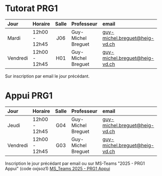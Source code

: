 # Tutorat PRG1

| Jour      | Horaire       | Salle | Professeur         | email                         |
|:----------|:--------------|:-----:|:-------------------|:------------------------------|
| Mardi	    | 12h00 - 12h45 |  J06  | Guy-Michel Breguet | guy-michel.breguet@heig-vd.ch |
| Vendredi	| 12h00 - 12h45 |  H01  | Guy-Michel Breguet | guy-michel.breguet@heig-vd.ch |

Sur inscription par email le jour précédant.

# Appui PRG1

| Jour      | Horaire       | Salle | Professeur         | email                         |
|:----------|:--------------|:-----:|:-------------------|:------------------------------|
| Jeudi	    | 12h00 - 12h45 |  G04  | Guy-Michel Breguet | guy-michel.breguet@heig-vd.ch |
| Vendredi	| 12h00 - 12h45 |  G03  | Guy-Michel Breguet | guy-michel.breguet@heig-vd.ch |

Inscription le jour précédant par email ou sur MS-Teams "2025 - PRG1 Appui" (code oxjsoz1)
[MS_Teams 2025 - PRG1 Appui](https://teams.microsoft.com/l/team/19%3Az6gFcL8IRN2tWBBi3uv-TYLsGOotfwiq2_ApJRoVyMo1%40thread.tacv2/conversations?groupId=0d195aa8-27c2-4a84-99fb-83b7cb2906d7&tenantId=a372f724-c0b2-4ea0-abfb-0eb8c6f84e40)